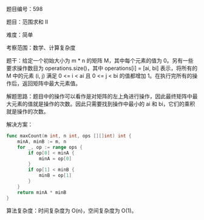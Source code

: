 题目编号：598

题目：范围求和 II

难度：简单

考察范围：数学、计算复杂度

题干：给定一个初始大小为 m * n 的矩阵 M，其中每个元素的值为 0。另有一些要求操作数目为 operations.size()，其中 operations[i] = [ai, bi] 表示，将所有的 M 中的元素 (i, j) 满足 0 <= i < ai 且 0 <= j < bi 的值都增加 1。在执行完所有的操作后，返回矩阵中最大元素值。

解题思路：题目中的操作可以看作是对矩阵的左上角进行操作，因此最终矩阵中最大元素的值就是操作的次数。因此只需要找到操作中最小的 ai 和 bi，它们的乘积就是操作的次数。

解决方案：

```go
func maxCount(m int, n int, ops [][]int) int {
    minA, minB := m, n
    for _, op := range ops {
        if op[0] < minA {
            minA = op[0]
        }
        if op[1] < minB {
            minB = op[1]
        }
    }
    return minA * minB
}
```

算法复杂度：时间复杂度为 O(n)，空间复杂度为 O(1)。